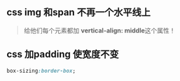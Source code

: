 ## css img 和span 不再一个水平线上
> 给他们每个元素都加 **vertical-align: middle**这个属性！
## css 加padding 使宽度不变
```css
box-sizing:border-box;
```

> 